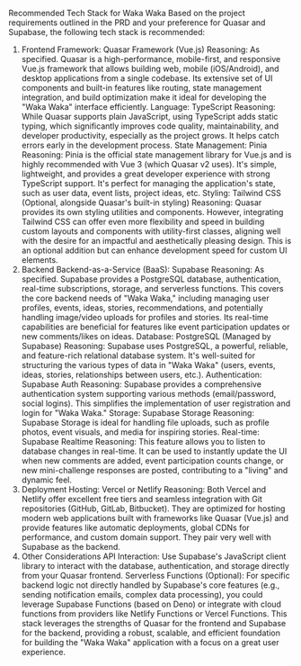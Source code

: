 Recommended Tech Stack for Waka Waka
Based on the project requirements outlined in the PRD and your preference for Quasar and Supabase, the following tech stack is recommended:
1. Frontend
Framework: Quasar Framework (Vue.js)
Reasoning: As specified. Quasar is a high-performance, mobile-first, and responsive Vue.js framework that allows building web, mobile (iOS/Android), and desktop applications from a single codebase. Its extensive set of UI components and built-in features like routing, state management integration, and build optimization make it ideal for developing the "Waka Waka" interface efficiently.
Language: TypeScript
Reasoning: While Quasar supports plain JavaScript, using TypeScript adds static typing, which significantly improves code quality, maintainability, and developer productivity, especially as the project grows. It helps catch errors early in the development process.
State Management: Pinia
Reasoning: Pinia is the official state management library for Vue.js and is highly recommended with Vue 3 (which Quasar v2 uses). It's simple, lightweight, and provides a great developer experience with strong TypeScript support. It's perfect for managing the application's state, such as user data, event lists, project ideas, etc.
Styling: Tailwind CSS (Optional, alongside Quasar's built-in styling)
Reasoning: Quasar provides its own styling utilities and components. However, integrating Tailwind CSS can offer even more flexibility and speed in building custom layouts and components with utility-first classes, aligning well with the desire for an impactful and aesthetically pleasing design. This is an optional addition but can enhance development speed for custom UI elements.
2. Backend
Backend-as-a-Service (BaaS): Supabase
Reasoning: As specified. Supabase provides a PostgreSQL database, authentication, real-time subscriptions, storage, and serverless functions. This covers the core backend needs of "Waka Waka," including managing user profiles, events, ideas, stories, recommendations, and potentially handling image/video uploads for profiles and stories. Its real-time capabilities are beneficial for features like event participation updates or new comments/likes on ideas.
Database: PostgreSQL (Managed by Supabase)
Reasoning: Supabase uses PostgreSQL, a powerful, reliable, and feature-rich relational database system. It's well-suited for structuring the various types of data in "Waka Waka" (users, events, ideas, stories, relationships between users, etc.).
Authentication: Supabase Auth
Reasoning: Supabase provides a comprehensive authentication system supporting various methods (email/password, social logins). This simplifies the implementation of user registration and login for "Waka Waka."
Storage: Supabase Storage
Reasoning: Supabase Storage is ideal for handling file uploads, such as profile photos, event visuals, and media for inspiring stories.
Real-time: Supabase Realtime
Reasoning: This feature allows you to listen to database changes in real-time. It can be used to instantly update the UI when new comments are added, event participation counts change, or new mini-challenge responses are posted, contributing to a "living" and dynamic feel.
3. Deployment
Hosting: Vercel or Netlify
Reasoning: Both Vercel and Netlify offer excellent free tiers and seamless integration with Git repositories (GitHub, GitLab, Bitbucket). They are optimized for hosting modern web applications built with frameworks like Quasar (Vue.js) and provide features like automatic deployments, global CDNs for performance, and custom domain support. They pair very well with Supabase as the backend.
4. Other Considerations
API Interaction: Use Supabase's JavaScript client library to interact with the database, authentication, and storage directly from your Quasar frontend.
Serverless Functions (Optional): For specific backend logic not directly handled by Supabase's core features (e.g., sending notification emails, complex data processing), you could leverage Supabase Functions (based on Deno) or integrate with cloud functions from providers like Netlify Functions or Vercel Functions.
This stack leverages the strengths of Quasar for the frontend and Supabase for the backend, providing a robust, scalable, and efficient foundation for building the "Waka Waka" application with a focus on a great user experience.

